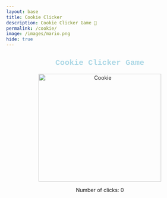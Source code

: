 ```yaml
---
layout: base
title: Cookie Clicker
description: Cookie Clicker Game 🍪
permalink: /cookie/
image: /images/mario.png
hide: true
---
```

<!-- HTML code to create the structure of the game -->
<div id="cookie-game-container" style="text-align: center; margin-top: 20px;">
  <h2 style="color: lightblue; font-family: courier new">Cookie Clicker Game</h2> 
  <img id="cookie" src="{{site.baseurl}}/images/chocochipcookie.png" alt="Cookie" style="cursor: pointer;" width="330px" height="290px">
  <p>Number of clicks: <span id="counter">0</span></p>
  <audio id="cookie-sound" src="{{site.baseurl}}/sounds/bubble-pop-sound.wav" preload="auto"></audio> <!-- Added a short and fun popping sound-->
</div>

<!-- Start of Javascript code -->
<script>
// These cookies will appear when the user hits the required number of points for each cookie
  let counter = 0;
  const cookiePoints = [5, 10, 20, 50, 100];
  const cookieLevels = [
    "Chocolate Chip", 
    "Double Chocolate Chunk",
    "Oreo",
    "Sugar",
    "Macaron"
  ];
// The images of different cookies
  const cookieImages = [
    "{{site.baseurl}}/images/chocochipcookie.png", 
    "{{site.baseurl}}/images/doublechocolatechip.png", 
    "{{site.baseurl}}/images/oreo.png", 
    "{{site.baseurl}}/images/sugarcookie.png",
    "{{site.baseurl}}/images/macaron.png" 
  ];

  function handleCookieClick() {
    counter++;
    document.getElementById('counter').textContent = counter;
    document.getElementById('cookie-sound').play(); // The popping sound will play every time it is clicked
    const index = cookiePoints.indexOf(counter);
    if (index !== -1) {
      alert(`You got the ${cookieLevels[index]} Cookie! `); // When the user gets enough clicks, then their new cookie will be announced by the webpage
      document.getElementById('cookie').src = cookieImages[index];
    }
  }
  document.getElementById('cookie').addEventListener('click', handleCookieClick);
</script>
